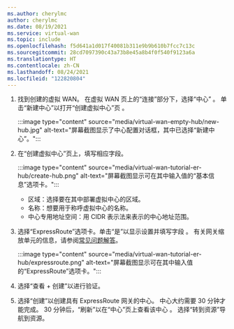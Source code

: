 ```yaml
---
ms.author: cherylmc
author: cherylmc
ms.date: 08/19/2021
ms.service: virtual-wan
ms.topic: include
ms.openlocfilehash: f5d641a1d017f40081b311e9b9b610b7fcc7c13c
ms.sourcegitcommit: 28cd7097390c43a73b8e45a8b4f0f540f9123a6a
ms.translationtype: HT
ms.contentlocale: zh-CN
ms.lasthandoff: 08/24/2021
ms.locfileid: "122820804"
---
```

1. 找到创建的虚拟 WAN。 在虚拟 WAN 页上的“连接”部分下，选择“中心” 。 单击“新建中心”以打开“创建虚拟中心”页 。

   :::image type="content" source="media/virtual-wan-empty-hub/new-hub.jpg" alt-text="屏幕截图显示了中心配置对话框，其中已选择“新建中心”。":::

1. 在“创建虚拟中心”页上，填写相应字段。

   :::image type="content" source="media/virtual-wan-tutorial-er-hub/create-hub.png" alt-text="屏幕截图显示可在其中输入值的“基本信息”选项卡。":::

   * 区域：选择要在其中部署虚拟中心的区域。
   * 名称：想要用于称呼虚拟中心的名称。
   * 中心专用地址空间：用 CIDR 表示法来表示的中心地址范围。

1. 选择“ExpressRoute”选项卡。单击“是”以显示设置并填写字段 。 有关网关缩放单元的信息，请参阅[常见问题解答](../articles/virtual-wan/virtual-wan-faq.md#what-are-virtual-wan-gateway-scale-units)。

   :::image type="content" source="media/virtual-wan-tutorial-er-hub/expressroute.png" alt-text="屏幕截图显示可在其中输入值的“ExpressRoute”选项卡。":::

1. 选择“查看 + 创建”以进行验证。
1. 选择“创建”以创建具有 ExpressRoute 网关的中心。 中心大约需要 30 分钟才能完成。 30 分钟后，“刷新”以在“中心”页上查看该中心 。 选择“转到资源”导航到资源。